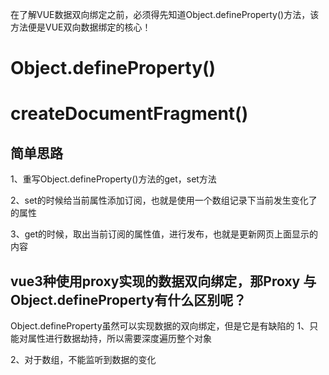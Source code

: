 <!--
 * @Author: zhupengfei6623
 * @Date: 2020-09-14 10:49:24
 * @Description: file content
-->
在了解VUE数据双向绑定之前，必须得先知道Object.defineProperty()方法，该方法便是VUE双向数据绑定的核心！
# Object.defineProperty()
# createDocumentFragment()
## 简单思路
1、重写Object.defineProperty()方法的get，set方法

2、set的时候给当前属性添加订阅，也就是使用一个数组记录下当前发生变化了的属性

3、get的时候，取出当前订阅的属性值，进行发布，也就是更新网页上面显示的内容

## vue3种使用proxy实现的数据双向绑定，那Proxy 与 Object.defineProperty有什么区别呢？
Object.defineProperty虽然可以实现数据的双向绑定，但是它是有缺陷的
1、只能对属性进行数据劫持，所以需要深度遍历整个对象

2、对于数组，不能监听到数据的变化